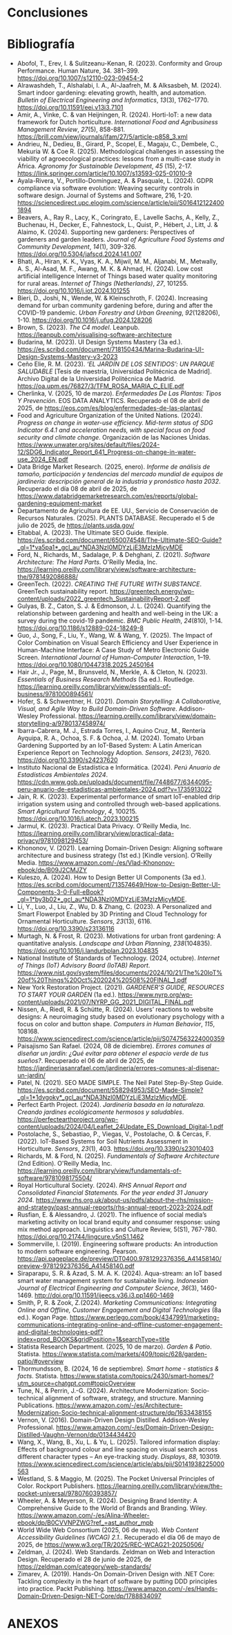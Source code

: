 # Conclusiones



# Bibliografía

- Abofol, T., Erev, I. & Sulitzeanu-Kenan, R. (2023). Conformity and Group Performance. Human Nature, 34. 381–399. https://doi.org/10.1007/s12110-023-09454-2
- Alrawashdeh, T., Alshalabi, I. A., Al-Jaafreh, M. & Alksasbeh, M. (2024). Smart indoor gardening: elevating growth, health, and automation. _Bulletin of Electrical Engineering and Informatics_, _13_(3), 1762–1770. https://doi.org/10.11591/eei.v13i3.7101
- Amir, A., Vinke, C. & van Heijningen, R. (2024). Horti-IoT: a new data framework for Dutch horticulture. _International Food and Agribusiness Management Review_, _27_(5), 858-881. https://brill.com/view/journals/ifam/27/5/article-p858_3.xml
- Andrieu, N., Dedieu, B., Girard, P., Scopel, E., Magaju, C., Dembele, C., Mekuria W. & Coe R. (2025). Methodological challenges in assessing the viability of agroecological practices: lessons from a multi-case study in África. _Agronomy for Sustainable Development_, _45_ (15), 2-17. https://link.springer.com/article/10.1007/s13593-025-01010-9
- Ayala-Rivera, V., Portillo-Domínguez, A. & Pasquale, L. (2024). GDPR compliance via software evolution: Weaving security controls in software design. Journal of Systems and Software, 216, 1-20. https://sciencedirect.upc.elogim.com/science/article/pii/S0164121224001894
- Beavers, A., Ray R., Lacy, K., Coringrato, E., Lavelle Sachs, A., Kelly, Z., Buchenau, H., Decker, E., Fahnestock, L., Quist, P., Hébert, J., Litt, J. & Alaimo, K. (2024). Supporting new gardeners: Perspectives of gardeners and garden leaders. _Journal of Agriculture Food Systems and Community Development_, _14_(1), 309-326. https://doi.org/10.5304/jafscd.2024.141.007
- Bhati, A., Hiran, K. K., Vyas, K. A., Mijwil, M. M., Aljanabi, M., Metwally, A. S., Al-Asad, M. F., Awang, M. K. & Ahmad, H. (2024). Low cost artificial intelligence Internet of Things based water quality monitoring for rural areas. _Internet of Things (Netherlands)_, _27_, 101255. https://doi.org/10.1016/j.iot.2024.101255
- Bieri, D., Joshi, N., Wende, W. & Kleinschroth, F. (2024). Increasing demand for urban community gardening before, during and after the COVID-19 pandemic. _Urban Forestry and Urban Greening_, _92_(128206), 1-10. https://doi.org/10.1016/j.ufug.2024.128206
- Brown, S. (2023). *The C4 model*. Leanpub. https://leanpub.com/visualising-software-architecture
- Budarina, M. (2023). UI Design Systems Mastery (3a ed.). https://es.scribd.com/document/718150434/Marina-Budarina-UI-Design-Systems-Mastery-v3-2023
- Ceño Elie, R. M. (2023). _‘EL JARDÍN DE LOS SENTIDOS’: UN PARQUE SALUDABLE_ [Tesis de maestría, Universidad Politécnica de Madrid]. Archivo Digital de la Universidad Politécnica de Madrid. https://oa.upm.es/76827/3/TFM_ROSA_MARIA_C_ELIE.pdf
- Cherlinka, V. (2025, 10 de marzo). _Enfermedades De Las Plantas: Tipos Y Prevención_. EOS DATA ANALYTICS. Recuperado el 08 de abril de 2025, de https://eos.com/es/blog/enfermedades-de-las-plantas/
- Food and Agriculture Organization of the United Nations. (2024). _Progress on change in water-use efficiency. Mid-term status of SDG Indicator 6.4.1 and acceleration needs, with special focus on food security and climate change_. Organización de las Naciones Unidas. https://www.unwater.org/sites/default/files/2024-12/SDG6_Indicator_Report_641_Progress-on-change-in-water-use_2024_EN.pdf
- Data Bridge Market Research. (2025, enero). _Informe de análisis de tamaño, participación y tendencias del mercado mundial de equipos de jardinería: descripción general de la industria y pronóstico hasta 2032_. Recuperado el día 08 de abril de 2025, de https://www.databridgemarketresearch.com/es/reports/global-gardening-equipment-market
- Departamento de Agricultura de EE. UU., Servicio de Conservación de Recursos Naturales. (2025). PLANTS DATABASE. Recuperado el 5 de julio de 2025, de https://plants.usda.gov/
- Eltabbal, A. (2023). The Ultimate SEO Guide. flexiple. https://es.scribd.com/document/650074548/The-Ultimate-SEO-Guide?_gl=1*va5pa1*_gcl_au*NDA3NzI0MDYzLjE3MzIzMjcyMDE
- Ford, N., Richards, M., Sadalage, P. & Dehghani, Z. (2021). *Software Architecture: The Hard Parts*. O'Reilly Media, Inc. https://learning.oreilly.com/library/view/software-architecture-the/9781492086888/ 
- GreenTech. (2022). _CREATING THE FUTURE WITH SUBSTANCE_. GreenTech sustainability report. https://greentech.energy/wp-content/uploads/2022_greentech_SustainabilityReport-2.pdf
- Gulyas, B. Z., Caton, S. J. & Edmonson, J. L. (2024). Quantifying the relationship between gardening and health and well-being in the UK: a survey during the covid-19 pandemic. _BMC Public Health_, _24_(810), 1-14. https://doi.org/10.1186/s12889-024-18249-8
- Guo, J., Song, F., Liu, Y., Wang, W. & Wang, Y. (2025). The Impact of Color Combination on Visual Search Efficiency and User Experience in Human-Machine Interface: A Case Study of Metro Electronic Guide Screen. _International Journal of Human-Computer Interaction_, 1–19. https://doi.org/10.1080/10447318.2025.2450164
- Hair Jr., J., Page, M., Brunsveld, N., Merkle, A. & Cleton, N. (2023). _Essentials of Business Research Methods_ (5a ed.). Routledge. https://learning.oreilly.com/library/view/essentials-of-business/9781000894561/
- Hofer, S. & Schwentner, H. (2021). *Domain Storytelling: A Collaborative, Visual, and Agile Way to Build Domain-Driven Software*. Addison-Wesley Professional. https://learning.oreilly.com/library/view/domain-storytelling-a/9780137458974/ 
- Ibarra-Cabrera, M. J., Estrada Torres, I., Aquino Cruz, M., Rentería Ayquipa, R. A., Ochoa, S. F. & Ochoa, J. M. (2024). Tomato Urban Gardening Supported by an IoT-Based System: A Latin American Experience Report on Technology Adoption. _Sensors_, _24_(23), 7620. https://doi.org/10.3390/s24237620
- Instituto Nacional de Estadística e Informática. (2024). _Perú Anuario de Estadísticas Ambientales 2024_. https://cdn.www.gob.pe/uploads/document/file/7448677/6344095-peru-anuario-de-estadisticas-ambientales-2024.pdf?v=1735913022
- Jain, R. K. (2023). Experimental performance of smart IoT-enabled drip irrigation system using and controlled through web-based applications. _Smart Agricultural Technology_, _4_, 100215. https://doi.org/10.1016/j.atech.2023.100215
- Jarmul, K. (2023). Practical Data Privacy. O'Reilly Media, Inc. https://learning.oreilly.com/library/view/practical-data-privacy/9781098129453/
- Khononov, V. (2021). Learning Domain-Driven Design: Aligning software architecture and business strategy (1st ed.) [Kindle version]. O’Reilly Media. https://www.amazon.com/-/es/Vlad-Khononov-ebook/dp/B09J2CMJZY
- Kuleszo, A. (2024). How to Design Better UI Components (3a ed.). https://es.scribd.com/document/713574649/How-to-Design-Better-UI-Components-3-0-Full-eBook?_gl=1*by3b02*_gcl_au*NDA3NzI0MDYzLjE3MzIzMjcyMDE.
- Li, Y., Luo, J., Liu, Z., Wu, D. & Zhang, C. (2023). A Personalized and Smart Flowerpot Enabled by 3D Printing and Cloud Technology for Ornamental Horticulture. _Sensors_, _23_(13), 6116. https://doi.org/10.3390/s23136116
- Murtagh, N. & Frost, R. (2023). Motivations for urban front gardening: A quantitative analysis. _Landscape and Urban Planning_, _238_(104835). https://doi.org/10.1016/j.landurbplan.2023.104835
- National Institute of Standards of Technology. (2024, octubre). _Internet of Things (IoT) Advisory Board (IoTAB) Report_. https://www.nist.gov/system/files/documents/2024/10/21/The%20IoT%20of%20Things%20Oct%202024%20508%20FINAL_1.pdf
- New York Restoration Project. (2021). _GARDENER'S GUIDE, RESOURCES TO START YOUR GARDEN_ (1a ed.). https://www.nyrp.org/wp-content/uploads/2021/07/NYRP_GG_2021_DIGITAL_FINAL.pdf
- Nissen, A., Riedl, R. & Schütte, R. (2024). Users’ reactions to website designs: A neuroimaging study based on evolutionary psychology with a focus on color and button shape. _Computers in Human Behavior_, _115_, 108168. https://www.sciencedirect.com/science/article/pii/S0747563224000359
- Paisajismo San Rafael. (2024, 08 de diciembre). _Errores comunes al diseñar un jardín: ¿Qué evitar para obtener el espacio verde de tus sueños?_. Recuperado el 06 de abril de 2025, de https://jardineriasanrafael.com/jardineria/errores-comunes-al-disenar-un-jardin/
- Patel, N. (2021). SEO MADE SIMPLE. The Neil Patel Step-By-Step Guide. https://es.scribd.com/document/558294953/SEO-Made-Simple?_gl=1*1dvgoky*_gcl_au*NDA3NzI0MDYzLjE3MzIzMjcyMDE.
- Perfect Earth Project. (2024). _Jardinería basada en la naturaleza. Creando jardines ecológicamente hermosos y saludables_. https://perfectearthproject.org/wp-content/uploads/2024/04/Leaflet_24Update_ES_Download_Digital-1.pdf
- Postolache, S., Sebastiao, P., Viegas, V., Postolache, O. & Cercas, F. (2022). IoT-Based Systems for Soil Nutrients Assessment in Horticulture. _Sensors_, _23_(1), 403. https://doi.org/10.3390/s23010403
- Richards, M. & Ford, N. (2025). *Fundamentals of Software Architecture* (2nd Edition). O'Reilly Media, Inc. https://learning.oreilly.com/library/view/fundamentals-of-software/9781098175504/ 
- Royal Horticultural Society. (2024). _RHS Annual Report and Consolidated Financial Statements. For the year ended 31 January 2024_. https://www.rhs.org.uk/about-us/pdfs/about-the-rhs/mission-and-strategy/past-annual-reports/rhs-annual-report-2023-2024.pdf
- Rusfian, E. & Alessandro, J. (2021). The influence of social media’s marketing activity on local brand equity and consumer response: using mix method approach. Linguistics and Culture Review, 5(S1), 767-780. https://doi.org/10.21744/lingcure.v5nS1.1462
- Sommerville, I. (2019). Engineering software products: An introduction to modern software engineering. Pearson. https://api.pageplace.de/preview/DT0400.9781292376356_A41458140/preview-9781292376356_A41458140.pdf
- Siraparapu, S. R. & Azad, S. M. A. K. (2024). Aqua-stream: an IoT based smart water management system for sustainable living. _Indonesian Journal of Electrical Engineering and Computer Science_, _36_(3), 1460-1469. http://doi.org/10.11591/ijeecs.v36.i3.pp1460-1469
- Smith, P, R. & Zook, Z.(2024). _Marketing Communications: Integrating Online and Offline, Customer Engagement and Digital Technologies_ (8a ed.). Kogan Page. https://www.perlego.com/book/4347991/marketing-communications-integrating-online-and-offline-customer-engagement-and-digital-technologies-pdf?index=prod_BOOKS&gridPosition=1&searchType=title
- Statista Research Department. (2025, 10 de marzo). _Garden & Patio_. Statista. https://www.statista.com/markets/409/topic/628/garden-patio/#overview
- Thormundsson, B. (2024, 16 de septiembre). _Smart home - statistics & facts_. Statista. https://www.statista.com/topics/2430/smart-homes/?utm_source=chatgpt.com#topicOverview
- Tune, N., & Perrin, J.-G. (2024). Architecture Modernization: Socio-technical alignment of software, strategy, and structure. Manning Publications. https://www.amazon.com/-/es/Architecture-Modernization-Socio-technical-alignment-structure/dp/1633438155
- Vernon, V. (2016). Domain-Driven Design Distilled. Addison-Wesley Professional. https://www.amazon.com/-/es/Domain-Driven-Design-Distilled-Vaughn-Vernon/dp/0134434420
- Wang, X., Wang, B., Xu, L. & Yu, L. (2025). Tailored information display: Effects of background colour and line spacing on visual search across different character types – An eye-tracking study. _Displays_, _88_, 103019. https://www.sciencedirect.com/science/article/abs/pii/S0141938225000563
- Westland, S. & Maggio, M. (2025). The Pocket Universal Principles of Color. Rockport Publishers. https://learning.oreilly.com/library/view/the-pocket-universal/9780760393857/
- Wheeler, A. & Meyerson, R. (2024). Designing Brand Identity: A Comprehensive Guide to the World of Brands and Branding. Wiley. https://www.amazon.com/-/es/Alina-Wheeler-ebook/dp/B0CVVNPZWG?ref_=ast_author_mpb
- World Wide Web Consortium (2025, 06 de mayo). _Web Content Accessibility Guidelines (WCAG) 2.1._. Recuperado el día 06 de mayo de 2025, de https://www.w3.org/TR/2025/REC-WCAG21-20250506/
- Zeldman, J. (2024). Web Standards. Zeldman on Web and Interaction Design. Recuperado el 28 de junio de 2025, de https://zeldman.com/category/web-standards/
- Zimarev, A. (2019). Hands-On Domain-Driven Design with .NET Core: Tackling complexity in the heart of software by putting DDD principles into practice. Packt Publishing. https://www.amazon.com/-/es/Hands-Domain-Driven-Design-NET-Core/dp/1788834097

# ANEXOS
